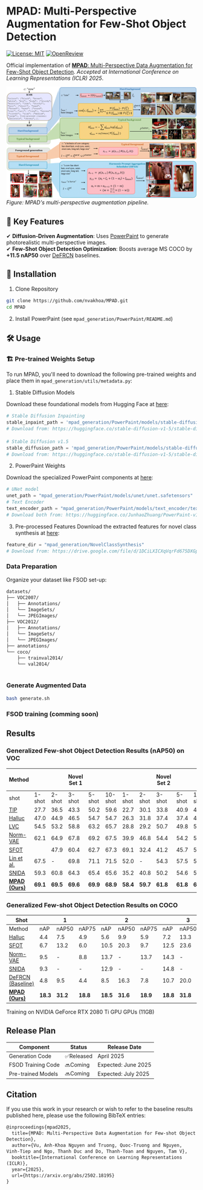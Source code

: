 # MPAD: Multi-Perspective Augmentation for Few-Shot Object Detection

[![License: MIT](https://img.shields.io/badge/License-MIT-yellow.svg)](https://opensource.org/licenses/MIT)
[![OpenReview](https://img.shields.io/badge/OpenReview-Paper-9cf)](https://openreview.net/forum?id=qG0WCAhZE0)
<!-- [![Python 3.8+](https://img.shields.io/badge/python-3.8+-blue.svg)](https://www.python.org/downloads/) -->

Official implementation of [**MPAD**: Multi-Perspective Data Augmentation for Few-Shot Object Detection](https://openreview.net/forum?id=qG0WCAhZE0). *Accepted at International Conference on Learning Representations (ICLR) 2025*.

![MPAD Framework Overview](overview.png)  
*Figure: MPAD's multi-perspective augmentation pipeline.*

<!-- ## Table of Contents
- [Key Features](#-key-features)
- [Installation](#-installation)
- [Usage](#-usage)
- [Results](#-results)
- [Release Plan](#-release-plan)
- [Citation](#-citation)
- [Contributing](#-contributing)
- [License](#-license)
 -->
## 📌 Key Features
✔ **Diffusion-Driven Augmentation**: Uses [PowerPaint](https://github.com/open-mmlab/PowerPaint) to generate photorealistic multi-perspective images.  
✔ **Few-Shot Object Detection Optimization**: Boosts average MS COCO by **+11.5 nAP50** over [DeFRCN](https://github.com/er-muyue/DeFRCN) baselines.  

## 🚀 Installation

<!-- ### Prerequisites
- NVIDIA GPU with CUDA 11.3+
- Python 3.8+
 -->
 
1. Clone Repository
```bash
git clone https://github.com/nvakhoa/MPAD.git
cd MPAD
```

2. Install PowerPaint (see `mpad_generation/PowerPaint/README.md`)


## 🛠️ Usage

### 🏗️ Pre-trained Weights Setup

To run MPAD, you'll need to download the following pre-trained weights and place them in `mpad_generation/utils/metadata.py`:

1. Stable Diffusion Models

Download these foundational models from Hugging Face at [here](https://huggingface.co/stable-diffusion-v1-5):
```python
# Stable Diffusion Inpainting
stable_inpaint_path = 'mpad_generation/PowerPaint/models/stable-diffusion-inpainting'
# Download from: https://huggingface.co/stable-diffusion-v1-5/stable-diffusion-inpainting

# Stable Diffusion v1.5
stable_diffusion_path = 'mpad_generation/PowerPaint/models/stable-diffusion-v1-5'
# Download from: https://huggingface.co/stable-diffusion-v1-5/stable-diffusion-v1-5
```
2. PowerPaint Weights

Download the specialized PowerPaint components at [here](https://huggingface.co/JunhaoZhuang/PowerPaint-v1/tree/main):
```python
# UNet model
unet_path = "mpad_generation/PowerPaint/models/unet/unet.safetensors"
# Text Encoder
text_encoder_path = "mpad_generation/PowerPaint/models/text_encoder/text_encoder.safetensors"
# Download both from: https://huggingface.co/JunhaoZhuang/PowerPaint-v1/tree/main
```
3. Pre-processed Features
Download the extracted features for novel class synthesis at [here](https://drive.google.com/file/d/1DCiLXICXqVqrFd675DXGpC-jib2O2Pa7/view?usp=sharing):
```python
feature_dir = "mpad_generation/NovelClassSynthesis"
# Download from: https://drive.google.com/file/d/1DCiLXICXqVqrFd675DXGpC-jib2O2Pa7/view?usp=sharing
```

### Data Preparation

Organize your dataset like FSOD set-up:

```
datasets/
├── VOC2007/
│   ├── Annotations/
│   └── ImageSets/
│   └── JPEGImages/
├── VOC2012/
│   ├── Annotations/
│   └── ImageSets/
│   └── JPEGImages/
├── annotations/
└── coco/
    ├── trainval2014/
    └── val2014/
    
```
### Generate Augmented Data
```bash
bash generate.sh
```
### FSOD training (comming soon)

## Results
### Generalized Few-shot Object Detection Results (nAP50) on VOC


 Method                          | |       |   Novel Set 1     |       |       | |       |    Novel Set 2   |       |       | |       |     Novel Set 3 (nAP50)   |       |       | Mean |
|---------------------------------|-------|-------|-------|-------|-------|-------|-------|-------|-------|-------|-------|-------|-------|-------|-------|------|
|shot| 1-shot | 2-shot | 3-shot | 5-shot | 10-shot | 1-shot | 2-shot | 3-shot | 5-shot | 10-shot | 1-shot | 2-shot | 3-shot | 5-shot | 10-shot |      |
| [TIP](https://openaccess.thecvf.com/content/CVPR2021/papers/Li_Transformation_Invariant_Few-Shot_Object_Detection_CVPR_2021_paper.pdf)                             | 27.7 | 36.5 | 43.3 | 50.2 | 59.6 | 22.7 | 30.1 | 33.8 | 40.9 | 46.9 | 21.7 | 30.6 | 38.1 | 44.5 | 50.9 | 38.5 |
| [Halluc](https://openaccess.thecvf.com/content/CVPR2021/papers/Zhang_Hallucination_Improves_Few-Shot_Object_Detection_CVPR_2021_paper.pdf) | 47.0 | 44.9 | 46.5 | 54.7 | 54.7 | 26.3 | 31.8 | 37.4 | 37.4 | 41.2 | 40.4 | 42.1 | 43.3 | 51.4 | 49.6 | 43.2 |
| [LVC](https://openaccess.thecvf.com/content/CVPR2022/papers/Kaul_Label_Verify_Correct_A_Simple_Few_Shot_Object_Detection_Method_CVPR_2022_paper.pdf)| 54.5 | 53.2 | 58.8 | 63.2 | 65.7 | 28.8 | 29.2 | 50.7 | 49.8 | 50.6 | 48.4 | 52.7 | 55.9 | 59.6 | 59.6 | 53.3 |
|[Norm-VAE](https://openaccess.thecvf.com/content/CVPR2023/papers/Xu_Generating_Features_With_Increased_Crop-Related_Diversity_for_Few-Shot_Object_Detection_CVPR_2023_paper.pdf) | 62.1 | 64.9 | 67.8 | 69.2 | 67.5 | 39.9 | 46.8 | 54.4 | 54.2 | 53.6 | 58.2 | 60.3 | 61.0 | 64.0 | 65.5 | 59.3 |
| [SFOT](https://arxiv.org/pdf/2308.15005) || 47.9 | 60.4 | 62.7 | 67.3 | 69.1 | 32.4 | 41.2 | 45.7 | 50.2 | 54.0 | 43.5 | 54.1 | 56.9 | 60.6 | 62.5 | 53.9 |
| [Lin et al.](https://openaccess.thecvf.com/content/CVPR2023W/GCV/papers/Lin_Explore_the_Power_of_Synthetic_Data_on_Few-Shot_Object_Detection_CVPRW_2023_paper.pdf)                     | 67.5 | -    | 69.8 | 71.1 | 71.5 | 52.0 | -    | 54.3 | 57.5 | 57.4 | 55.9 | -    | 58.6 | 59.6 | 63.9 | 61.6 |
| [SNIDA](https://openaccess.thecvf.com/content/CVPR2024/papers/Wang_SNIDA_Unlocking_Few-Shot_Object_Detection_with_Non-linear_Semantic_Decoupling_Augmentation_CVPR_2024_paper.pdf)| 59.3 | 60.8 | 64.3 | 65.4 | 65.6 | 35.2 | 40.8 | 50.2 | 54.6 | 50.0 | 51.6 | 52.4 | 55.9 | 58.5 | 62.6 | 55.1 |
| [**MPAD (Ours)**](https://arxiv.org/abs/2502.18195)                  | **69.1** | **69.5** | **69.6** | **69.9** | **68.9** | **58.4** | **59.7** | **61.8** | **61.8** | **63.5** | **70.1** | **69.8** | **69.9**  | **70.4** |  **71.4** | **66.9** |
### Generalized Few-shot Object Detection Results on COCO


| Shot                          | | 1 | |   | 2 |  |   | 3 |  |  | 5 |  |
|---------------------------------|-----------|-------|-------|-----------|-------|-------|-----------|-------|-------|-----------|-------|-------|
| Method                          | nAP | nAP50 | nAP75 |  nAP | nAP50 | nAP75 |  nAP | nAP50 | nAP75 | nAP | nAP50 | nAP75 |
| [Halluc](https://openaccess.thecvf.com/content/CVPR2021/papers/Zhang_Hallucination_Improves_Few-Shot_Object_Detection_CVPR_2021_paper.pdf)     | 4.4       | 7.5   | 4.9   | 5.6       | 9.9   | 5.9   | 7.2       | 13.3  | 7.4   | -         | -     | -     |
| [SFOT](https://arxiv.org/pdf/2308.15005) | 6.7       | 13.2  | 6.0   | 10.5      | 20.3  | 9.7   | 12.5      | 23.6  | 11.8  | 14.9      | 27.8  | 14.2  |
| [Norm-VAE](https://openaccess.thecvf.com/content/CVPR2023/papers/Xu_Generating_Features_With_Increased_Crop-Related_Diversity_for_Few-Shot_Object_Detection_CVPR_2023_paper.pdf)     | 9.5       | -     | 8.8   | 13.7      | -     | 13.7  | 14.3      | -     | 14.4  | 15.9      | -     | 15.3  |
| [SNIDA](https://openaccess.thecvf.com/content/CVPR2024/papers/Wang_SNIDA_Unlocking_Few-Shot_Object_Detection_with_Non-linear_Semantic_Decoupling_Augmentation_CVPR_2024_paper.pdf)  | 9.3       | -     | -     | 12.9      | -     | -     | 14.8      | -     | -     | 16.1      | -     | -     |
| [DeFRCN (Baseline)](https://arxiv.org/abs/2108.09017)       | 4.8       | 9.5   | 4.4   | 8.5       | 16.3  | 7.8   | 10.7      | 20.0  | 10.3  | 13.5      | 24.7  | 13.0  |
| [**MPAD (Ours)**](https://arxiv.org/abs/2502.18195)                | **18.3**  | **31.2** | **18.8** | **18.5** | **31.6** | **18.9** | **18.8** | **31.8** | **19.1** | **18.9** | **32.4** | **19.3** |

Training on NVIDIA GeForce RTX 2080 Ti GPU GPUs (11GB)

## Release Plan

| Component         | Status     | Release Date |
|-------------------|------------|--------------|
| Generation Code   | ✅Released | April 2025     |
| FSOD Training Code| 🔜Coming   | Expected: June 2025    |
| Pre-trained Models| 🔜Coming   | Expected: July 2025   |

## Citation
If you use this work in your research or wish to refer to the baseline results published here, please use the following BibTeX entries:
```
@inproceedings{mpad2025,
  title={MPAD: Multi-Perspective Data Augmentation for Few-shot Object Detection},
  author={Vu, Anh-Khoa Nguyen and Truong, Quoc-Truong and Nguyen, Vinh-Tiep and Ngo, Thanh Duc and Do, Thanh-Toan and Nguyen, Tam V},
  booktitle={International Conference on Learning Representations (ICLR)},
  year={2025},
  url={https://arxiv.org/abs/2502.18195}
}
```